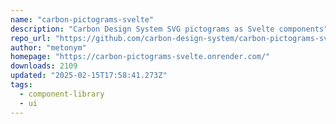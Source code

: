 ```yaml
---
name: "carbon-pictograms-svelte"
description: "Carbon Design System SVG pictograms as Svelte components"
repo_url: "https://github.com/carbon-design-system/carbon-pictograms-svelte"
author: "metonym"
homepage: "https://carbon-pictograms-svelte.onrender.com/"
downloads: 2109
updated: "2025-02-15T17:58:41.273Z"
tags: 
  - component-library
  - ui
---
```

